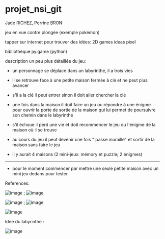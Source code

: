 # projet_nsi_git
Jade RICHEZ, Perrine BRON

jeu en vue contre plongée (exemple pokémon)

tapper sur internet pour trouver des idées: 2D games ideas pixel

bibliothèque py.game (python)

description un peu plus détaillée du jeu:

- un personnage se déplace dans un labyrinthe, il a trois vies

- il se retrouve face à une petite maison fermée à clé et ne peut plus avancer

- s'il a la clé il peut entrer sinon il doit aller chercher la clé

- une fois dans la maison il doit faire un jeu ou répondre à une énigme pour ouvrir la porte de sortie de la maison qui lui permet de poursuivre son chemin dans le labyrinthe

- s'il échoue il perd une vie et doit recommencer le jeu ou l'énigme de la maison où il se trouve

- au cours du jeu il peut devenir une fois " passe muraille" et sortir de la maison sans faire le jeu

- il y aurait 4 maisons (2 mini-jeux: mémory et puzzle; 2 énigmes)

______________________________________________________________________________________________________

- pour le moment commencer par mettre une seule petite maison avec un mini jeu dedans pour tester




References:


![image](https://user-images.githubusercontent.com/95481660/145577070-81f30e55-64e0-4e32-adc7-f0ed2e074306.png) ; ![image](https://user-images.githubusercontent.com/95481694/145581123-5fd0c17f-ec84-4bbe-9615-cbc054b1292b.png)


![image](https://user-images.githubusercontent.com/95481694/145578967-6b2150a0-a88c-4151-9629-f9c089327240.png) ; ![image](https://user-images.githubusercontent.com/95481694/145579029-c0f4663f-897a-4eca-a8bb-c9506566b5ae.png)


![image](https://user-images.githubusercontent.com/95481694/145579738-15fb2a74-dddd-4c99-8c1e-bc3dc83667f2.png)

Idee du labyrinthe :

![image](https://user-images.githubusercontent.com/95481660/145583625-6f7a5aa6-5061-4b80-a770-b2a0c381d68c.png)
